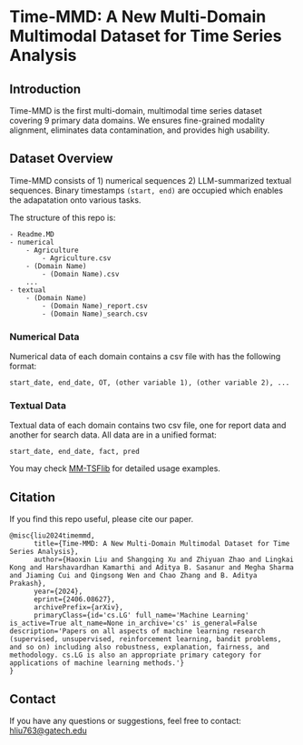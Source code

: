 # Time-MMD: A New Multi-Domain Multimodal Dataset for Time Series Analysis

## Introduction

Time-MMD is the first multi-domain, multimodal time series dataset covering 9 primary data domains. We ensures fine-grained modality alignment, eliminates data contamination, and provides high usability. 

## Dataset Overview

Time-MMD consists of 1) numerical sequences 2) LLM-summarized textual sequences. Binary timestamps `(start, end)` are occupied which enables the adapatation onto various tasks.

The structure of this repo is:

```
- Readme.MD
- numerical
    - Agriculture
        - Agriculture.csv
    - (Domain Name)
        - (Domain Name).csv
    ...
- textual
    - (Domain Name)
        - (Domain Name)_report.csv
        - (Domain Name)_search.csv
```

### Numerical Data

Numerical data of each domain contains a csv file with has the following format:

```
start_date, end_date, OT, (other variable 1), (other variable 2), ...
```

### Textual Data

Textual data of each domain contains two csv file, one for report data and another for search data. All data are in a unified format:

```
start_date, end_date, fact, pred
```


<!-- Here's a complete list of domains and corresponding properties:

|Domain|Target|Frequency|Timestamps|Timespan|
|---|---|---|---|---|
|Agriculture|Retail Broiler Composite|Monthly|496|1983-Present|
|Climate|Drought Level|Monthly|496|1983-Present|
|Economy|International Trade Balance -->

You may check [MM-TSFlib](https://github.com/AdityaLab/MM-TSFlib) for detailed usage examples.

## Citation

If you find this repo useful, please cite our paper.

```
@misc{liu2024timemmd,
      title={Time-MMD: A New Multi-Domain Multimodal Dataset for Time Series Analysis}, 
      author={Haoxin Liu and Shangqing Xu and Zhiyuan Zhao and Lingkai Kong and Harshavardhan Kamarthi and Aditya B. Sasanur and Megha Sharma and Jiaming Cui and Qingsong Wen and Chao Zhang and B. Aditya Prakash},
      year={2024},
      eprint={2406.08627},
      archivePrefix={arXiv},
      primaryClass={id='cs.LG' full_name='Machine Learning' is_active=True alt_name=None in_archive='cs' is_general=False description='Papers on all aspects of machine learning research (supervised, unsupervised, reinforcement learning, bandit problems, and so on) including also robustness, explanation, fairness, and methodology. cs.LG is also an appropriate primary category for applications of machine learning methods.'}
}
```

## Contact
If you have any questions or suggestions, feel free to contact:
hliu763@gatech.edu
